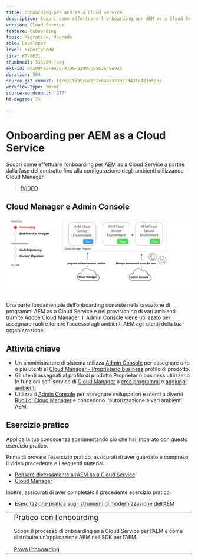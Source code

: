 ```yaml
---
title: Onboarding per AEM as a Cloud Service
description: Scopri come effettuare l’onboarding per AEM as a Cloud Service, a partire dalla fase del contratto fino alla configurazione degli ambienti utilizzando Cloud Manager.
version: Cloud Service
feature: Onboarding
topic: Migration, Upgrade
role: Developer
level: Experienced
jira: KT-8631
thumbnail: 336959.jpeg
exl-id: 9d2004e5-e928-4190-8298-695635c8e92c
duration: 504
source-git-commit: f4c621f3a9caa8c2c64b8323312343fe421a5aee
workflow-type: tm+mt
source-wordcount: '277'
ht-degree: 7%

---
```


# Onboarding per AEM as a Cloud Service

Scopri come effettuare l’onboarding per AEM as a Cloud Service a partire dalla fase del contratto fino alla configurazione degli ambienti utilizzando Cloud Manager.

>[!VIDEO](https://video.tv.adobe.com/v/336959?quality=12&learn=on)

## Cloud Manager e Admin Console

![Diagramma di alto livello sull’onboarding](assets/onboarding-diagram.png)

Una parte fondamentale dell’onboarding consiste nella creazione di programmi AEM as a Cloud Service e nel provisioning di vari ambienti tramite Adobe Cloud Manager. Il [Admin Console](https://adminconsole.adobe.com/) viene utilizzato per assegnare ruoli e fornire l’accesso agli ambienti AEM agli utenti della tua organizzazione.

## Attività chiave

+ Un amministratore di sistema utilizza [Admin Console](https://adminconsole.adobe.com/) per assegnare uno o più utenti al [Cloud Manager - Proprietario business](https://experienceleague.adobe.com/docs/experience-manager-cloud-manager/using/requirements/setting-up-users-and-roles.html) profilo di prodotto.
+ Gli utenti assegnati al profilo di prodotto Proprietario business utilizzano le funzioni self-service di [Cloud Manager](https://experienceleague.adobe.com/docs/experience-manager-cloud-manager/using/introduction-to-cloud-manager.html?lang=it) a [crea programmi](https://experienceleague.adobe.com/docs/experience-manager-cloud-service/implementing/using-cloud-manager/production-programs/creating-production-program.html) e [aggiungi ambienti](https://experienceleague.adobe.com/docs/experience-manager-cloud-service/implementing/using-cloud-manager/manage-environments.html)
+ Utilizza il [Admin Console](https://adminconsole.adobe.com/) per assegnare sviluppatori e utenti a diversi [Ruoli di Cloud Manager](https://experienceleague.adobe.com/docs/experience-manager-cloud-manager/using/requirements/setting-up-users-and-roles.html) e concedono l&#39;autorizzazione a vari ambienti AEM.

## Esercizio pratico

Applica la tua conoscenza sperimentando ciò che hai imparato con questo esercizio pratico.

Prima di provare l&#39;esercizio pratico, assicurati di aver guardato e compreso il video precedente e i seguenti materiali:

+ [Pensare diversamente all’AEM as a Cloud Service](./introduction.md)
+ [Cloud Manager](./cloud-manager.md)

Inoltre, assicurati di aver completato il precedente esercizio pratico:

+ [Esercitazione pratica sugli strumenti di modernizzazione dell’AEM](./aem-modernization-tools.md#hands-on-exercise)

<table style="border-width:0">
    <tr>
        <td style="width:150px">
            <a  rel="noreferrer"
                target="_blank"
                href="https://github.com/adobe/aem-cloud-engineering-video-series-exercises/tree/session3-onboarding#bootcamp---session-3-on-boarding"><img alt="Esercitazione pratica archivio GitHub" src="./assets/github.png"/>
            </a>        
        </td>
        <td style="width:100%;margin-bottom:1rem;">
            <div style="font-size:1.25rem;font-weight:400;">Pratico con l’onboarding</div>
            <p style="margin:1rem 0">
                Scopri il processo di onboarding as a Cloud Service per l’AEM e come distribuire un’applicazione AEM nell’SDK per l’AEM.
            </p>
            <a  rel="noreferrer"
                target="_blank"
                href="https://github.com/adobe/aem-cloud-engineering-video-series-exercises/tree/session3-onboarding#bootcamp---session-3-on-boarding" class="spectrum-Button spectrum-Button--primary spectrum-Button--sizeM">
                <span class="spectrum-Button-label has-no-wrap has-text-weight-bold">Prova l’onboarding</span>
            </a>
        </td>
    </tr>
</table>
